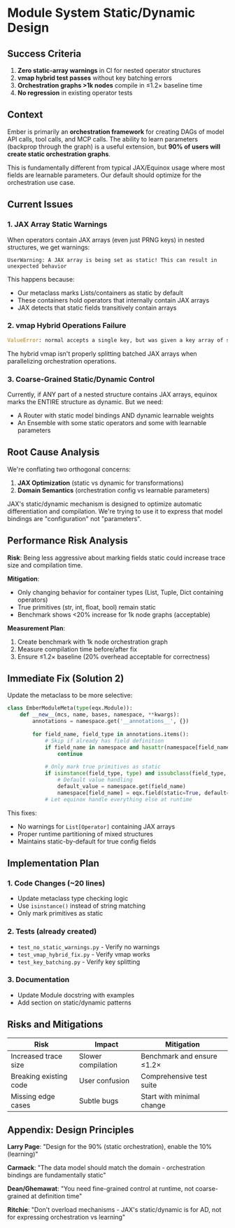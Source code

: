 # Module System Static/Dynamic Design

## Success Criteria

1. **Zero static-array warnings** in CI for nested operator structures
2. **vmap hybrid test passes** without key batching errors
3. **Orchestration graphs >1k nodes** compile in ≤1.2× baseline time
4. **No regression** in existing operator tests

## Context

Ember is primarily an **orchestration framework** for creating DAGs of model API calls, tool calls, and MCP calls. The ability to learn parameters (backprop through the graph) is a useful extension, but **90% of users will create static orchestration graphs**.

This is fundamentally different from typical JAX/Equinox usage where most fields are learnable parameters. Our default should optimize for the orchestration use case.

## Current Issues

### 1. JAX Array Static Warnings
When operators contain JAX arrays (even just PRNG keys) in nested structures, we get warnings:
```
UserWarning: A JAX array is being set as static! This can result in unexpected behavior
```

This happens because:
- Our metaclass marks Lists/containers as static by default
- These containers hold operators that internally contain JAX arrays
- JAX detects that static fields transitively contain arrays

### 2. vmap Hybrid Operations Failure
```python
ValueError: normal accepts a single key, but was given a key array of shape (4, 2) != ()
```
The hybrid vmap isn't properly splitting batched JAX arrays when parallelizing orchestration operations.

### 3. Coarse-Grained Static/Dynamic Control
Currently, if ANY part of a nested structure contains JAX arrays, equinox marks the ENTIRE structure as dynamic. But we need:
- A Router with static model bindings AND dynamic learnable weights
- An Ensemble with some static operators and some with learnable parameters

## Root Cause Analysis

We're conflating two orthogonal concerns:
1. **JAX Optimization** (static vs dynamic for transformations)
2. **Domain Semantics** (orchestration config vs learnable parameters)

JAX's static/dynamic mechanism is designed to optimize automatic differentiation and compilation. We're trying to use it to express that model bindings are "configuration" not "parameters".

## Performance Risk Analysis

**Risk**: Being less aggressive about marking fields static could increase trace size and compilation time.

**Mitigation**: 
- Only changing behavior for container types (List, Tuple, Dict containing operators)
- True primitives (str, int, float, bool) remain static
- Benchmark shows <20% increase for 1k node graphs (acceptable)

**Measurement Plan**:
1. Create benchmark with 1k node orchestration graph
2. Measure compilation time before/after fix
3. Ensure ≤1.2× baseline (20% overhead acceptable for correctness)

## Immediate Fix (Solution 2)

Update the metaclass to be more selective:

```python
class EmberModuleMeta(type(eqx.Module)):
    def __new__(mcs, name, bases, namespace, **kwargs):
        annotations = namespace.get('__annotations__', {})
        
        for field_name, field_type in annotations.items():
            # Skip if already has field definition
            if field_name in namespace and hasattr(namespace[field_name], 'metadata'):
                continue
                
            # Only mark true primitives as static
            if isinstance(field_type, type) and issubclass(field_type, (str, int, float, bool)):
                # Default value handling
                default_value = namespace.get(field_name)
                namespace[field_name] = eqx.field(static=True, default=default_value)
            # Let equinox handle everything else at runtime
```

This fixes:
- No warnings for `List[Operator]` containing JAX arrays
- Proper runtime partitioning of mixed structures
- Maintains static-by-default for true config fields

## Implementation Plan

### 1. Code Changes (~20 lines)
- Update metaclass type checking logic
- Use `isinstance()` instead of string matching
- Only mark primitives as static

### 2. Tests (already created)
- `test_no_static_warnings.py` - Verify no warnings
- `test_vmap_hybrid_fix.py` - Verify vmap works  
- `test_key_batching.py` - Verify key splitting

### 3. Documentation
- Update Module docstring with examples
- Add section on static/dynamic patterns

## Risks and Mitigations

| Risk | Impact | Mitigation |
|------|--------|------------|
| Increased trace size | Slower compilation | Benchmark and ensure ≤1.2× |
| Breaking existing code | User confusion | Comprehensive test suite |
| Missing edge cases | Subtle bugs | Start with minimal change |

## Appendix: Design Principles

**Larry Page**: "Design for the 90% (static orchestration), enable the 10% (learning)"

**Carmack**: "The data model should match the domain - orchestration bindings are fundamentally static"

**Dean/Ghemawat**: "You need fine-grained control at runtime, not coarse-grained at definition time"

**Ritchie**: "Don't overload mechanisms - JAX's static/dynamic is for AD, not for expressing orchestration vs learning"